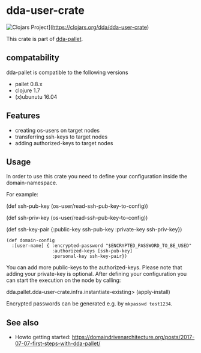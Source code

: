 # dda-user-crate

![Clojars Project](https://img.shields.io/clojars/v/dda/dda-user-crate.svg)](https://clojars.org/dda/dda-user-crate)

This crate is part of [dda-pallet](https://domaindrivenarchitecture.org/pages/dda-pallet/).

## compatability
dda-pallet is compatible to the following versions
 * pallet 0.8.x
 * clojure 1.7
 * (x)ubunutu 16.04

## Features
 * creating os-users on target nodes
 * transferring ssh-keys to target nodes
 * adding authorized-keys to target nodes

## Usage
In order to use this crate you need to define your configuration inside the domain-namespace.

For example:

(def ssh-pub-key
 (os-user/read-ssh-pub-key-to-config))

(def ssh-priv-key (os-user/read-ssh-pub-key-to-config))

(def ssh-key-pair
  {:public-key ssh-pub-key
   :private-key ssh-priv-key})

```
(def domain-config
  :[user-name] { :encrypted-password "$ENCRYPTED_PASSWORD_TO_BE_USED"
                 :authorized-keys [ssh-pub-key]
                 :personal-key ssh-key-pair})
```

You can add more public-keys to the authorized-keys. Please note that adding your
private-key is optional. After defining your configuration you can start the execution
on the node by calling:

dda.pallet.dda-user-crate.infra.instantiate-existing> (apply-install)

Encrypted passwords can be generated e.g. by `mkpasswd test1234`.

## See also
* Howto getting started: https://domaindrivenarchitecture.org/posts/2017-07-07-first-steps-with-dda-pallet/
